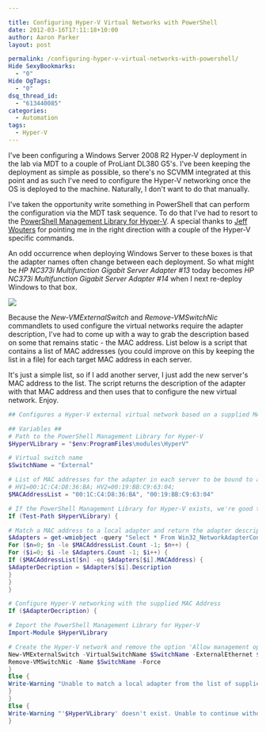 ```yaml
---

title: Configuring Hyper-V Virtual Networks with PowerShell
date: 2012-03-16T17:11:18+10:00
author: Aaron Parker
layout: post

permalink: /configuring-hyper-v-virtual-networks-with-powershell/
Hide SexyBookmarks:
  - "0"
Hide OgTags:
  - "0"
dsq_thread_id:
  - "613440085"
categories:
  - Automation
tags:
  - Hyper-V
---
```

I've been configuring a Windows Server 2008 R2 Hyper-V deployment in the lab via MDT to a couple of ProLiant DL380 G5's. I've been keeping the deployment as simple as possible, so there's no SCVMM integrated at this point and as such I've need to configure the Hyper-V networking once the OS is deployed to the machine. Naturally, I don't want to do that manually.

I've taken the opportunity write something in PowerShell that can perform the configuration via the MDT task sequence. To do that I've had to resort to the [PowerShell Management Library for Hyper-V](http://pshyperv.codeplex.com/ "PowerShell Management Library for Hyper-V"). A special thanks to [Jeff Wouters](https://twitter.com/#!/JeffWouters) for pointing me in the right direction with a couple of the Hyper-V specific commands.

An odd occurrence when deploying Windows Server to these boxes is that the adapter names often change between each deployment. So what might be _HP NC373i Multifunction Gigabit Server Adapter #13_ today becomes _HP NC373i Multifunction Gigabit Server Adapter #14_ when I next re-deploy Windows to that box.

![]({{site.baseurl}}/media/2012/03/HyperVVirtualNetworks.png)

Because the _New-VMExternalSwitch_ and _Remove-VMSwitchNic_ commandlets to used configure the virtual networks require the adapter description, I've had to come up with a way to grab the description based on some that remains static - the MAC address. List below is a script that contains a list of MAC addresses (you could improve on this by keeping the list in a file) for each target MAC address in each server.

It's just a simple list, so if I add another server, I just add the new server's MAC address to the list. The script returns the description of the adapter with that MAC address and then uses that to configure the new virtual network. Enjoy.

```powershell
## Configures a Hyper-V external virtual network based on a supplied MAC address

## Variables ##  
# Path to the PowerShell Management Library for Hyper-V  
$HyperVLibrary = "$env:ProgramFiles\modules\HyperV"

# Virtual switch name  
$SwitchName = "External"

# List of MAC addresses for the adapter in each server to be bound to a virtual switch  
# HV1=00:1C:C4:D8:36:BA; HV2=00:19:BB:C9:63:04;  
$MACAddressList = "00:1C:C4:D8:36:BA", "00:19:BB:C9:63:04"

# If the PowerShell Management Library for Hyper-V exists, we're good to go  
If (Test-Path $HyperVLibrary) {

# Match a MAC address to a local adapter and return the adapter description  
$Adapters = get-wmiobject -query "Select * From Win32_NetworkAdapterConfiguration"  
For ($n=0; $n -le $MACAddressList.Count -1; $n++) {  
For ($i=0; $i -le $Adapters.Count -1; $i++) {  
If ($MACAddressList[$n] -eq $Adapters[$i].MACAddress) {  
$AdapterDecription = $Adapters[$i].Description  
}  
}  
}

# Configure Hyper-V networking with the supplied MAC Address  
If ($AdapterDecription) {

# Import the PowerShell Management Library for Hyper-V  
Import-Module $HyperVLibrary

# Create the Hyper-V network and remove the option 'Allow management operating system to share this network adapter'  
New-VMExternalSwitch -VirtualSwitchName $SwitchName -ExternalEthernet $AdapterDecription -force  
Remove-VMSwitchNic -Name $SwitchName -Force  
}  
Else {  
Write-Warning "Unable to match a local adapter from the list of supplied MAC addresses."  
}  
}  
Else {  
Write-Warning "'$HyperVLibrary' doesn't exist. Unable to continue without the PowerShell Management Library for Hyper-V."  
}  
```